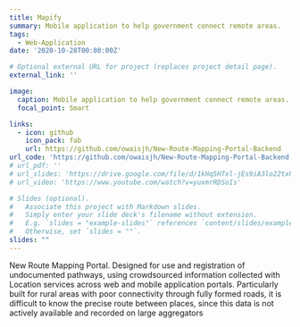 ```yaml
---
title: Mapify
summary: Mobile application to help government connect remote areas.
tags:
  - Web-Application
date: '2020-10-28T00:00:00Z'

# Optional external URL for project (replaces project detail page).
external_link: ''

image:
  caption: Mobile application to help government connect remote areas.
  focal_point: Smart

links:
  - icon: github
    icon_pack: fab
    url: https://github.com/owaisjh/New-Route-Mapping-Portal-Backend
url_code: 'https://github.com/owaisjh/New-Route-Mapping-Portal-Backend'
# url_pdf: ''
# url_slides: 'https://drive.google.com/file/d/1kHq5HTxl-jEs9iA3lo22txPm7tncd5H4/view?usp=sharing'
# url_video: 'https://www.youtube.com/watch?v=yuxmrRDSoIs'

# Slides (optional).
#   Associate this project with Markdown slides.
#   Simply enter your slide deck's filename without extension.
#   E.g. `slides = "example-slides"` references `content/slides/example-slides.md`.
#   Otherwise, set `slides = ""`.
slides: ""
---
```


New Route Mapping Portal.
Designed for use and registration of undocumented pathways, using crowdsourced information collected with Location services across web and mobile application portals. Particularly built for rural areas with poor connectivity through fully formed roads, it is difficult to know the precise route between places, since this data is not actively available and recorded on large aggregators
